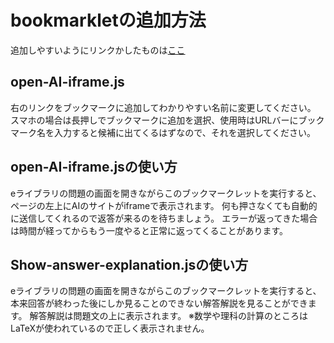 # bookmarkletの追加方法
追加しやすいようにリンクかしたものは[ここ](https://zyagaimooisii.github.io/e-library/)
## open-AI-iframe.js
右のリンクをブックマークに追加してわかりやすい名前に変更してください。
スマホの場合は長押しでブックマークに追加を選択、使用時はURLバーにブックマーク名を入力すると候補に出てくるはずなので、それを選択してください。
## open-AI-iframe.jsの使い方
eライブラリの問題の画面を開きながらこのブックマークレットを実行すると、ページの左上にAIのサイトがiframeで表示されます。
何も押さなくても自動的に送信してくれるので返答が来るのを待ちましょう。
エラーが返ってきた場合は時間が経ってからもう一度やると正常に返ってくることがあります。
## Show-answer-explanation.jsの使い方
eライブラリの問題の画面を開きながらこのブックマークレットを実行すると、本来回答が終わった後にしか見ることのできない解答解説を見ることができます。
解答解説は問題文の上に表示されます。
※数学や理科の計算のところはLaTeXが使われているので正しく表示されません。　
